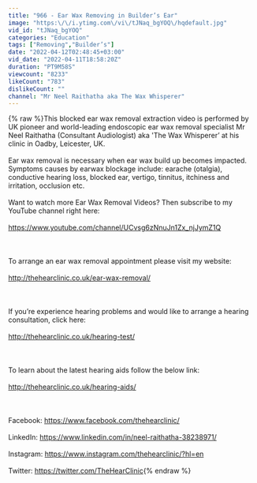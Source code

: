 ```yaml
---
title: "966 - Ear Wax Removing in Builder’s Ear"
image: "https:\/\/i.ytimg.com\/vi\/tJNaq_bgYOQ\/hqdefault.jpg"
vid_id: "tJNaq_bgYOQ"
categories: "Education"
tags: ["Removing","Builder’s"]
date: "2022-04-12T02:48:45+03:00"
vid_date: "2022-04-11T18:58:20Z"
duration: "PT9M58S"
viewcount: "8233"
likeCount: "783"
dislikeCount: ""
channel: "Mr Neel Raithatha aka The Wax Whisperer"
---
```

{% raw %}This blocked ear wax removal extraction video is performed by UK pioneer and world-leading endoscopic ear wax removal specialist Mr Neel Raithatha (Consultant Audiologist) aka 'The Wax Whisperer’ at his clinic in Oadby, Leicester, UK.<br /><br />Ear wax removal is necessary when ear wax build up becomes impacted. Symptoms causes by earwax blockage include: earache (otalgia), conductive hearing loss, blocked ear, vertigo, tinnitus, itchiness and irritation, occlusion etc.<br /><br />Want to watch more Ear Wax Removal Videos? Then subscribe to my YouTube channel right here: <br /><br /><a rel="nofollow" target="blank" href="https://www.youtube.com/channel/UCvsg6zNnuJn1Zx_njJymZ1Q">https://www.youtube.com/channel/UCvsg6zNnuJn1Zx_njJymZ1Q</a><br /><br /><br /><br />To arrange an ear wax removal appointment please visit my website:<br /><br /><a rel="nofollow" target="blank" href="http://thehearclinic.co.uk/ear-wax-removal/">http://thehearclinic.co.uk/ear-wax-removal/</a><br /><br /><br /><br />If you’re experience hearing problems and would like to arrange a hearing consultation, click here:<br /><br /><a rel="nofollow" target="blank" href="http://thehearclinic.co.uk/hearing-test/">http://thehearclinic.co.uk/hearing-test/</a> <br /><br /><br /><br />To learn about the latest hearing aids follow the below link:<br /><br /><a rel="nofollow" target="blank" href="http://thehearclinic.co.uk/hearing-aids/">http://thehearclinic.co.uk/hearing-aids/</a> <br /><br /><br /><br />Facebook: <a rel="nofollow" target="blank" href="https://www.facebook.com/thehearclinic/">https://www.facebook.com/thehearclinic/</a><br /><br />LinkedIn: <a rel="nofollow" target="blank" href="https://www.linkedin.com/in/neel-raithatha-38238971/">https://www.linkedin.com/in/neel-raithatha-38238971/</a> <br /><br />Instagram: <a rel="nofollow" target="blank" href="https://www.instagram.com/thehearclinic/?hl=en">https://www.instagram.com/thehearclinic/?hl=en</a><br /><br />Twitter: <a rel="nofollow" target="blank" href="https://twitter.com/TheHearClinic">https://twitter.com/TheHearClinic</a>{% endraw %}
